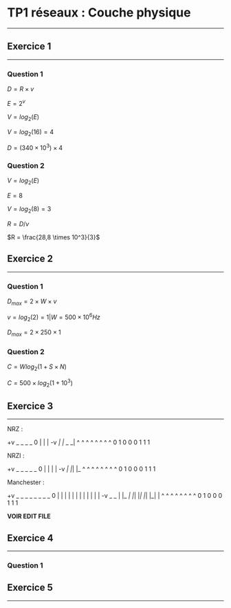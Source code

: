 # TP1 réseaux : Couche physique

--------------------------------------

## Exercice 1

---------------------------------


### Question 1

$D = R \times v$

$E = 2^v$

$V = log_2(E)$

$V = log_2(16) = 4$

$D = (340 \times 10^3) \times 4$

### Question 2

$V = log_2(E)$

$E = 8$

$V = log_2(8) = 3$

$R = D / v$

$R = \frac{28,8 \times 10^3}{3}$

## Exercice 2

---------------------------------


### Question 1

$D_{max} = 2 \times W \times v$

$v = log_2(2) = 1 | W = 500 \times 10^6 Hz$

$D_{max} = 2 \times 250 \times 1$

### Question 2

$C = W log_2(1 + S \times N)$

$C = 500 \times log_2(1 + 10^3)$

## Exercice 3

---------------------------------
 
NRZ :

+v   _       _ _ _
 0  | |     |
-v _| |_ _ _|
   ^ ^ ^ ^ ^ ^ ^ ^
   0 1 0 0 0 1 1 1

NRZI :

+v   _ _ _ _   _
 0  |       | | |
-v _|       |_| |_
   ^ ^ ^ ^ ^ ^ ^ ^
   0 1 0 0 0 1 1 1

Manchester :

+v      _ _     _   _   _ _   _   _
 0     |   |   | | | | |   | | | | |
-v _ _ |   |_ _| |_| |_|   |_| |_| |
       ^   ^   ^   ^   ^   ^   ^   ^
       0   1   0   0   0   1   1   1
       
 **VOIR EDIT FILE**
 
 ## Exercice 4
 
 ------------------------------
 
 ### Question 1
 
 
 
 ## Exercice 5
 
 ---------------------------------
